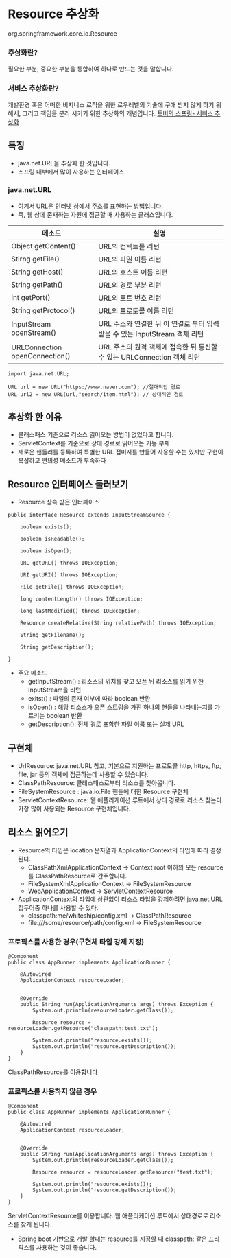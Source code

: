 # Resource 추상화
org.springframework.core.io.Resource

### 추상화란?
필요한 부분, 중요한 부분을 통합하여 하나로 만드는 것을 말합니다.

### 서비스 추상화란?
개발환경 혹은 어떠한 비지니스 로직을 위한 로우레벨의 기술에 구애 받지 않게 하기 위해서, 그리고 책임을 분리 시키기 위한 추상화의 개념입니다.
[토비의 스프링- 서비스 추상화](https://gunju-ko.github.io/toby-spring/2018/10/30/%EC%84%9C%EB%B9%84%EC%8A%A4-%EC%B6%94%EC%83%81%ED%99%94.html)

## 특징
- java.net.URL을 추상화 한 것입니다.
- 스프링 내부에서 많이 사용하는 인터페이스

### java.net.URL
- 여기서 URL은 인터넷 상에서 주소를 표현하는 방법입니다.
- 즉, 웹 상에 존재하는 자원에 접근할 때 사용하는 클래스입니다.

메소드| 설명
-------|------
Object getContent() | URL의 컨텍트를 리턴
Stirng getFile() | URL의 파일 이름 리턴
String getHost() | URL의 호스트 이름 리턴
String getPath() | URL의 경로 부분 리턴
int getPort() | URL의 포트 번호 리턴
String getProtocol() | URL의 프로토콜 이름 리턴
InputStream openStream() | URL 주소와 연결한 뒤 이 연결로 부터 입력받을 수 있는 InputStream 객체 리턴
URLConnection openConnection() | URL 주소의 원격 객체에 접속한 뒤 통신할 수 있는 URLConnection 객체 리턴

```
import java.net.URL;

URL url = new URL("https://www.naver.com"); //절대적인 경로
URL url2 = new URL(url,"search/item.html"); // 상대적인 경로
```

## 추상화 한 이유
- 클래스패스 기준으로 리소스 읽어오는 방법이 없었다고 합니다.
- ServletContext를 기준으로 상대 경로로 읽어오는 기능 부재
- 새로운 핸들러를 등록하여 특별한 URL 접미사를 만들어 사용할 수는 있지만 구현이 복잡하고 편의성 메소드가 부족하다

## Resource 인터페이스 둘러보기
- Resource 상속 받은 인터페이스
```
public interface Resource extends InputStreamSource {

	boolean exists();

	boolean isReadable();

	boolean isOpen();

	URL getURL() throws IOException;

	URI getURI() throws IOException;

	File getFile() throws IOException;

	long contentLength() throws IOException;

	long lastModified() throws IOException;

	Resource createRelative(String relativePath) throws IOException;

	String getFilename();

	String getDescription();

}
```
- 주요 메소드
  + getInputStream() : 리소스의 위치를 찾고 오픈 뒤 리소스를 읽기 위한 InputStream을 리턴 
  + exitst() : 파일의 존재 여부에 따라 boolean 반환
  + isOpen() : 해당 리소스가 오픈 스트림을 가진 하나의 핸들을 나타내는지를 가르키는 boolean 반환
  + getDescription(): 전체 경로 포함한 파일 이름 또는 실제 URL

## 구현체
- UrlResource: java.net.URL 참고, 기본으로 지원하는 프로토콜 http, https, ftp, file, jar 등의 객체에 접근하는데 사용할 수 있습니다.
- ClassPathResource: 클래스패스로부터 리소스를 찾아옵니다.
- FileSystemResource : java.io.File 핸들에 대한 Resource 구현체
- ServletContextResource: 웹 애플리케이션 루트에서 상대 경로로 리소스 찾는다.
가장 많이 사용되는 Resource 구현체입니다.

## 리소스 읽어오기
- Resource의 타입은 location 문자열과 ApplicationContext의 타입에 따라 결정 된다.
  + ClassPathXmlApplicationContext -> Context root 이하의 모든 resource를 ClassPathResource로 간주합니다.
  + FileSystemXmlApplicationContext -> FileSystemResource
  + WebApplicationContext -> ServletContextResource
- ApplicationContext의 타입에 상관없이 리소스 타입을 강제하려면 java.net.URL 접두어중 하나를 사용할 수 있다.
  + classpath:me/whiteship/config.xml -> ClassPathResource
  + file:///some/resource/path/config.xml -> FileSystemResource


### 프로픽스를 사용한 경우(구현체 타입 강제 지정)
```
@Component
public class AppRunner implements ApplicationRunner {

	@Autowired
	ApplicationContext resourceLoader;


	@Override
	public String run(ApplicationArguments args) throws Exception {
		System.out.println(resourceLoader.getClass());

		Resource resource = resourceLoader.getResource("classpath:test.txt");
		
		System.out.println("resource.exists());
		System.out.println("resource.getDescription());
	}
}
```
ClassPathResource를 이용합니다

### 프로픽스를 사용하지 않은 경우
```
@Component
public class AppRunner implements ApplicationRunner {

	@Autowired
	ApplicationContext resourceLoader;


	@Override
	public String run(ApplicationArguments args) throws Exception {
		System.out.println(resourceLoader.getClass());

		Resource resource = resourceLoader.getResource("test.txt");
		
		System.out.println("resource.exists());
		System.out.println("resource.getDescription());
	}
}
```

ServletContextResource를 이용합니다. 
웹 애플리케이션 루트에서 상대경로로 리소스를 찾게 됩니다. 

- Spring boot 기반으로 개발 할때는 resource를 지정할 때 classpath: 같은 프리픽스를 사용하는 것이 좋습니다.